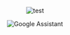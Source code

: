 <div align="center">
  
![test](https://img.shields.io/badge/hyperledger-2F3134?style=for-the-badge&logo=hyperledger&logoColor=white)

</div>

<div align="center">
  
  ![Google Assistant](https://img.shields.io/badge/google%20assistant-4285F4?style=for-the-badge&logo=google%20assistant&logoColor=white)

</div>
